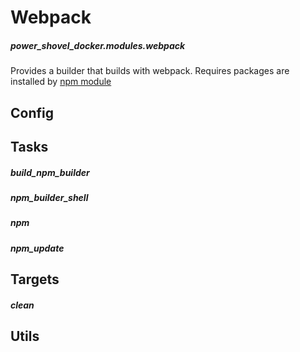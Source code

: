 # Webpack
##### power_shovel_docker.modules.webpack

Provides a builder that builds with webpack. Requires packages are installed by
[npm module](npm.md)

## Config
## Tasks

##### build_npm_builder
##### npm_builder_shell
##### npm
##### npm_update

## Targets

##### clean

## Utils
